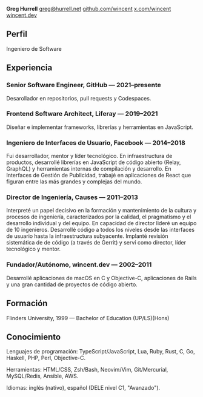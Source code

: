 **Greg Hurrell**
[greg@hurrell.net](mailto:greg@hurrell.net)
[github.com/wincent](https://github.com/wincent)
[x.com/wincent](https://x.com/wincent)
[wincent.dev](https://wincent.dev)

## Perfil

Ingeniero de Software

## Experiencia

### Senior Software Engineer, GitHub &#8212; 2021&#8211;presente

Desarollador en repositorios, pull requests y Codespaces.

### Frontend Software Architect, Liferay &#8212; 2019&#8211;2021

Dise&#241;ar e implementar frameworks, librer&#237;as y herramientas en JavaScript.

### Ingeniero de Interfaces de Usuario, Facebook &#8212; 2014&#8211;2018

Fui desarrollador, mentor y l&#237;der tecnol&#243;gico. En infraestructura de productos, desarroll&#233; librer&#237;as en JavaScript de c&#243;digo abierto (Relay, GraphQL) y herramientas internas de compilaci&#243;n y desarrollo. En Interfaces de Gesti&#243;n de Publicidad, trabaj&#233; en aplicaciones de React que figuran entre las m&#225;s grandes y complejas del mundo.

### Director de Ingenier&#237;a, Causes &#8212; 2011&#8211;2013

Interpret&#233; un papel decisivo en la formaci&#243;n y mantenimiento de la cultura y procesos de ingenier&#237;a, caracterizados por la calidad, el pragmatismo y el desarrollo individual y del equipo. En capacidad de director lider&#233; un equipo de 10 ingenieros.  Desarroll&#233; c&#243;digo a todos los niveles desde las interfaces de usuario hasta la infraestructura subyacente. Implant&#233; revisi&#243;n sistem&#225;tica de de c&#243;digo (a trav&#233;s de Gerrit) y serv&#237; como director, l&#237;der tecnol&#243;gico y mentor.

### Fundador/Aut&#243;nomo, wincent.dev &#8212; 2002&#8211;2011

Desarroll&#233; aplicaciones de macOS en C y Objective-C, aplicaciones de Rails y una gran cantidad de proyectos de c&#243;digo abierto.

## Formaci&#243;n

Flinders University, 1999 &#8212; Bachelor of Education (UP/LS)(Hons)

## Conocimiento

Lenguajes de programaci&#243;n: TypeScript/JavaScript, Lua, Ruby, Rust, C, Go, Haskell, PHP, Perl, Objective-C.

Herramientas: HTML/CSS, Zsh/Bash, Neovim/Vim, Git/Mercurial, MySQL/Redis, Ansible, AWS.

Idiomas: ingl&#233;s (nativo), espa&#241;ol (DELE nivel C1, "Avanzado").
